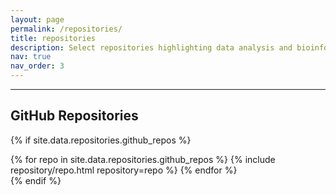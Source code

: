 ```yaml
---
layout: page
permalink: /repositories/
title: repositories
description: Select repositories highlighting data analysis and bioinformatics workflows.
nav: true
nav_order: 3
---
```


---

## GitHub Repositories

{% if site.data.repositories.github_repos %}
<div class="repositories d-flex flex-wrap flex-md-row flex-column justify-content-between align-items-center">
  {% for repo in site.data.repositories.github_repos %}
    {% include repository/repo.html repository=repo %}
  {% endfor %}
</div>
{% endif %}
